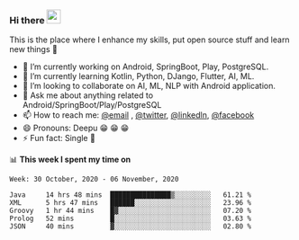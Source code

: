 ### Hi there <img src="https://media.giphy.com/media/hvRJCLFzcasrR4ia7z/giphy.gif" width="25px">
This is the place where I enhance my skills, put open source stuff and learn new things :rofl:

- 🔭 I’m currently working on Android, SpringBoot, Play, PostgreSQL. 
- 🌱 I’m currently learning Kotlin, Python, DJango, Flutter, AI, ML.
- 👯 I’m looking to collaborate on AI, ML, NLP with Android application.
- 💬 Ask me about anything related to Android/SpringBoot/Play/PostgreSQL
- 📫 How to reach me: [@email](deepakgupta7403@gmail.com) , [@twitter](https://twitter.com/deepakgupta7403), [@linkedln](https://in.linkedin.com/in/deepak-gupta-23b3b1113), [@facebook](https://facebook.com/deepakgupta7403)
- 😄 Pronouns: Deepu :grin: :grin: :grin:
- ⚡ Fun fact: Single :grimacing:

📊 **This week I spent my time on**

<!--START_SECTION:waka-->
```text
Week: 30 October, 2020 - 06 November, 2020

Java     14 hrs 48 mins  ███████████████▒░░░░░░░░░   61.21 % 
XML      5 hrs 47 mins   ██████░░░░░░░░░░░░░░░░░░░   23.96 % 
Groovy   1 hr 44 mins    █▓░░░░░░░░░░░░░░░░░░░░░░░   07.20 % 
Prolog   52 mins         █░░░░░░░░░░░░░░░░░░░░░░░░   03.63 % 
JSON     40 mins         ▓░░░░░░░░░░░░░░░░░░░░░░░░   02.80 % 
```
<!--END_SECTION:waka-->

